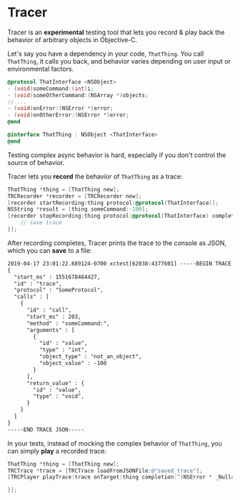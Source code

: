 # Tracer 

Tracer is an **experimental** testing tool that lets you record & play back the behavior of arbitrary objects in Objective-C.

Let's say you have a dependency in your code, `ThatThing`. You call `ThatThing`, it calls you back, and behavior varies depending on user input or environmental factors. 

```objective-c
@protocol ThatInterface <NSObject>
- (void)someCommand:(int)i;
- (void)someOtherCommand:(NSArray *)objects;
// ...
- (void)onError:(NSError *)error;
- (void)onOtherError:(NSError *)error;
@end

@interface ThatThing : NSObject <ThatInterface>
@end
```

Testing complex async behavior is hard, especially if you don't control the source of behavior.

Tracer lets you **record** the behavior of `ThatThing` as a trace:

```objective-c
ThatThing *thing = [ThatThing new];
TRCRecorder *recorder = [TRCRecorder new];
[recorder startRecording:thing protocol:@protocol(ThatInterface)];
NSString *result = [thing someCommand:-100];
[recorder stopRecording:thing protocol:@protocol(ThatInterface) completion:^(TRCTrace *trace, NSError *error) {
    // save trace
}];
```

After recording completes, Tracer prints the trace to the console as JSON, which you can **save** to a file:

```txt
2019-04-17 23:01:22.689124-0700 xctest[62038:4377601] -----BEGIN TRACE JSON-----
{
  "start_ms" : 1551678464427,
  "id" : "trace",
  "protocol" : "SomeProtocol",
  "calls" : [
    {
      "id" : "call",
      "start_ms" : 203,
      "method" : "someCommand:",
      "arguments" : [
        {
          "id" : "value",
          "type" : "int",
          "object_type" : "not_an_object",
          "object_value" : -100
        }
      ],
      "return_value" : {
        "id" : "value",
        "type" : "void",
      }
    }
  ]
}
-----END TRACE JSON-----
```

In your tests, instead of mocking the complex behavior of `ThatThing`, you can simply **play** a recorded trace:

```objective-c
ThatThing *thing = [ThatThing new];
TRCTrace *trace = [TRCTrace loadFromJSONFile:@"saved_trace"];
[TRCPlayer playTrace:trace onTarget:thing completion:^(NSError * _Nullable error) {

}];
```



